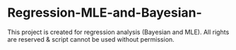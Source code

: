 # Regression-MLE-and-Bayesian-
This project is created for regression analysis (Bayesian and MLE).
All rights are reserved & script cannot be used without permission.
